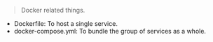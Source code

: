 > Docker related things.

- Dockerfile: To host a single service.
<a href="Dockerfile Example"></a>
- docker-compose.yml: To bundle the group of services as a whole.
